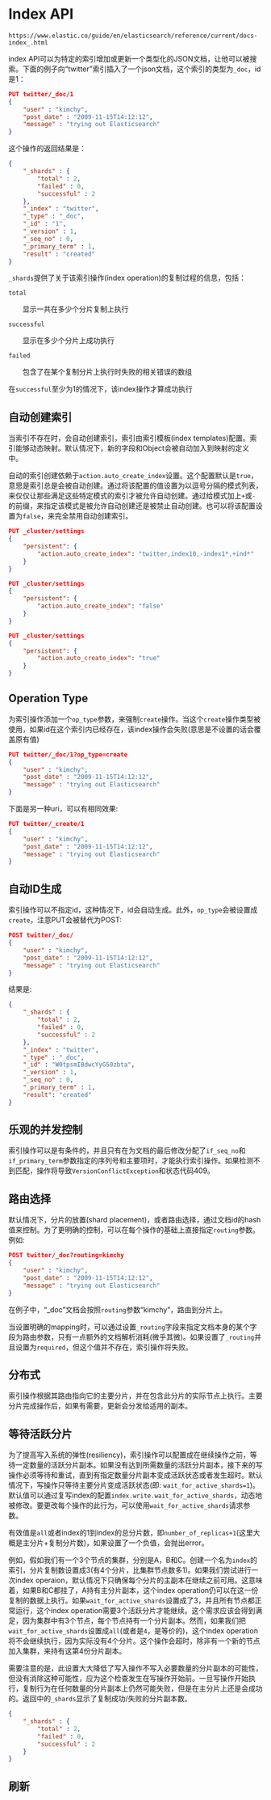 # Index API

```http
https://www.elastic.co/guide/en/elasticsearch/reference/current/docs-index_.html
```

index API可以为特定的索引增加或更新一个类型化的JSON文档，让他可以被搜索。下面的例子向“twitter”索引插入了一个json文档，这个索引的类型为`_doc`，id是1：

```json
PUT twitter/_doc/1
{
    "user" : "kimchy",
    "post_date" : "2009-11-15T14:12:12",
    "message" : "trying out Elasticsearch"
}
```

这个操作的返回结果是：

```json
{
    "_shards" : {
        "total" : 2,
        "failed" : 0,
        "successful" : 2
    },
    "_index" : "twitter",
    "_type" : "_doc",
    "_id" : "1",
    "_version" : 1,
    "_seq_no" : 0,
    "_primary_term" : 1,
    "result" : "created"
}
```

`_shards`提供了关于该索引操作(index operation)的复制过程的信息，包括：

`total`

&emsp;&emsp;显示一共在多少个分片复制上执行

`successful`

&emsp;&emsp;显示在多少个分片上成功执行

`failed`

&emsp;&emsp;包含了在某个复制分片上执行时失败的相关错误的数组

在`successful`至少为1的情况下，该index操作才算成功执行

## 自动创建索引

当索引不存在时，会自动创建索引，索引由索引模板(index templates)配置。索引能够动态映射。默认情况下，新的字段和Object会被自动加入到映射的定义中。

自动的索引创建依赖于`action.auto_create_index`设置。这个配置默认是`true`，意思是索引总是会被自动创建。通过将该配置的值设置为以逗号分隔的模式列表，来仅仅让那些满足这些特定模式的索引才被允许自动创建。通过给模式加上`+`或`-`的前缀，来指定该模式是被允许自动创建还是被禁止自动创建。也可以将该配置设置为`false`，来完全禁用自动创建索引。

```json
PUT _cluster/settings
{
    "persistent": {
        "action.auto_create_index": "twitter,index10,-index1*,+ind*"
    }
}

PUT _cluster/settings
{
    "persistent": {
        "action.auto_create_index": "false"
    }
}

PUT _cluster/settings
{
    "persistent": {
        "action.auto_create_index": "true"
    }
}
```

## Operation Type

为索引操作添加一个`op_type`参数，来强制`create`操作。当这个`create`操作类型被使用，如果id在这个索引内已经存在，该index操作会失败(意思是不设置的话会覆盖原有值)

```json
PUT twitter/_doc/1?op_type=create
{
    "user" : "kimchy",
    "post_date" : "2009-11-15T14:12:12",
    "message" : "trying out Elasticsearch"
}
```

下面是另一种uri，可以有相同效果:

```json
PUT twitter/_create/1
{
    "user" : "kimchy",
    "post_date" : "2009-11-15T14:12:12",
    "message" : "trying out Elasticsearch"
}
```

## 自动ID生成

索引操作可以不指定id，这种情况下，id会自动生成。此外，`op_type`会被设置成`create`，注意PUT会被替代为POST:

```json
POST twitter/_doc/
{
    "user" : "kimchy",
    "post_date" : "2009-11-15T14:12:12",
    "message" : "trying out Elasticsearch"
}
```

结果是:

```json
{
    "_shards" : {
        "total" : 2,
        "failed" : 0,
        "successful" : 2
    },
    "_index" : "twitter",
    "_type" : "_doc",
    "_id" : "W0tpsmIBdwcYyG50zbta",
    "_version" : 1,
    "_seq_no" : 0,
    "_primary_term" : 1,
    "result": "created"
}
```

## 乐观的并发控制

索引操作可以是有条件的，并且只有在为文档的最后修改分配了`if_seq_no`和`if_primary_term`参数指定的序列号和主要项时，才能执行索引操作。如果检测不到匹配，操作将导致`VersionConflictException`和状态代码409。

## 路由选择

默认情况下，分片的放置(shard placement)，或者路由选择，通过文档id的hash值来控制。为了更明确的控制，可以在每个操作的基础上直接指定`routing`参数。例如:

```json
POST twitter/_doc?routing=kimchy
{
    "user" : "kimchy",
    "post_date" : "2009-11-15T14:12:12",
    "message" : "trying out Elasticsearch"
}
```

在例子中，“_doc”文档会按照`routing`参数“kimchy”，路由到分片上。

当设置明确的mapping时，可以通过设置`_routing`字段来指定文档本身的某个字段为路由参数，只有一点额外的文档解析消耗(微乎其微)。如果设置了`_routing`并且设置为`required`，但这个值并不存在，索引操作将失败。

## 分布式

索引操作根据其路由指向它的主要分片，并在包含此分片的实际节点上执行。主要分片完成操作后，如果有需要，更新会分发给适用的副本。

## 等待活跃分片

为了提高写入系统的弹性(resiliency)，索引操作可以配置成在继续操作之前，等待一定数量的活跃分片副本。如果没有达到所需数量的活跃分片副本，接下来的写操作必须等待和重试，直到有指定数量分片副本变成活跃状态或者发生超时。默认情况下，写操作只等待主要分片变成活跃状态(即: `wait_for_active_shards=1`)。默认值可以通过复写index的配置`index.write.wait_for_active_shards`，动态地被修改。要更改每个操作的此行为，可以使用`wait_for_active_shards`请求参数。

有效值是`all`或者index的1到index的总分片数，即`number_of_replicas+1`(这里大概是主分片+复制分片数)，如果设置了一个负值，会抛出error。

例如，假如我们有一个3个节点的集群，分别是A，B和C。创建一个名为`index`的索引，分片复制数设置成3(有4个分片，比集群节点数多1)。如果我们尝试进行一次index operaion，默认情况下只确保每个分片的主副本在继续之前可用。这意味着，如果B和C都挂了，A持有主分片副本，这个index operation仍可以在这一份复制的数据上执行。如果`wait_for_active_shards`设置成了3，并且所有节点都正常运行，这个index operation需要3个活跃分片才能继续。这个需求应该会得到满足，因为集群中有3个节点，每个节点持有一个分片副本。然而，如果我们把`wait_for_active_shards`设置成`all`(或者是`4`，是等价的)，这个index operation将不会继续执行，因为实际没有4个分片。这个操作会超时，除非有一个新的节点加入集群，来持有这第4份分片副本。

需要注意的是，此设置大大降低了写入操作不写入必要数量的分片副本的可能性，但没有消除这种可能性，应为这个检查发生在写操作开始前。一旦写操作开始执行，复制行为在任何数量的分片副本上仍然可能失败，但是在主分片上还是会成功的。返回中的`_shards`显示了复制成功/失败的分片副本数。

```json
{
    "_shards" : {
        "total" : 2,
        "failed" : 0,
        "successful" : 2
    }
}
```

## 刷新
